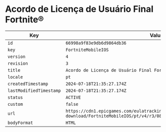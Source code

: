 # Acordo de Licença de Usuário Final Fortnite®

| Key | Value |
| --- | ----- |
| `id` | `66998a9f83e9db6d9864db36` |
| `key` | `FortniteMobileIOS` |
| `version` | `4` |
| `revision` | `3` |
| `title` | `Acordo de Licença de Usuário Final Fortnite®` |
| `locale` | `pt` |
| `createdTimestamp` | `2024-07-18T21:35:27.174Z` |
| `lastModifiedTimestamp` | `2024-07-18T21:35:27.174Z` |
| `status` | `ACTIVE` |
| `custom` | `false` |
| `url` | `https://cdn1.epicgames.com/eulatracking-download/FortniteMobileIOS/pt/v4/r3/08b06a9cf7cd5a9358b826f4b77f23b6.pdf` |
| `bodyFormat` | `HTML` |
